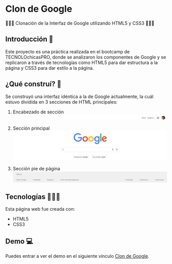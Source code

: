 # Clon de Google
👩🏽‍💻 Clonación de la Interfaz de Google utilizando HTML5 y CSS3 👩🏽‍💻
## Introducción 📖
Este proyecto es una práctica realizada en el bootcamp de TECNOLOchicasPRO, donde se analizaron los componentes de Google y se replicaron a través de tecnologías como HTML5 para dar estructura a la página y CSS3 para dar estilo a la página.
## ¿Qué construí? 🧱
Se construyó una interfaz idéntica a la de Google actualmente, la cuál estuvo dividida en 3 secciones de HTML principales:

1. Encabezado de sección
![1. Encabezado de sección](images/screenshot1.png)

3. Sección principal
![2. Sección principal](images/screenshot2.png)

5. Sección pie de página
![3. Sección pie de página](images/screenshot3.png)

## Tecnologías 👩🏽‍💻
Esta página web fue creada con:
+ HTML5
+ CSS3

## Demo 💻
Puedes entrar a ver el demo en el siguiente vínculo [Clon de Google](https://goggle-clon.netlify.app/).



